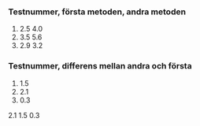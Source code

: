 ### Testnummer, första metoden, andra metoden
1. 2.5 4.0
2. 3.5 5.6
3. 2.9 3.2

### Testnummer, differens mellan andra och första
1. 1.5
2. 2.1
3. 0.3


2.1
1.5
0.3